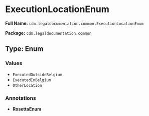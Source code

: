 # ExecutionLocationEnum

**Full Name:** `cdm.legaldocumentation.common.ExecutionLocationEnum`

**Package:** `cdm.legaldocumentation.common`

## Type: Enum

### Values

- `ExecutedOutsideBelgium`
- `ExecutedInBelgium`
- `OtherLocation`
### Annotations

- **RosettaEnum**

